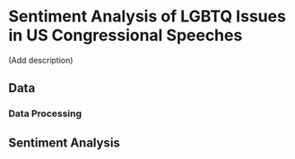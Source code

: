 # Sentiment Analysis of LGBTQ Issues in US Congressional Speeches
(Add description)

## Data

### Data Processing

## Sentiment Analysis
